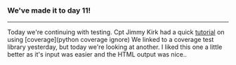 ### We've made it to day 11!  

---
Today we're continuing with testing.  Cpt Jimmy Kirk had a quick [tutorial](https://www.youtube.com/watch?v=dwG656XIa40) on using [coverage](python coverage ignore)  We linked to a coverage test library yesterday, but today we're looking at another.  I liked this one a little better as it's input was easier and the HTML output was nice..

